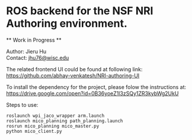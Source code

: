 # ROS backend for the NSF NRI Authoring environment.

** Work in Progress **

Author: Jieru Hu<br /> 
Contact: jhu76@wisc.edu

The related frontend UI could be found at following link:
https://github.com/abhay-venkatesh/NRI-authoring-UI

To install the dependency for the project, please folow the instructions at:
https://drive.google.com/open?id=0B36yoeZ1l3zSQy1ZR3kybWg2UkU

Steps to use:
```
roslaunch wpi_jaco_wrapper arm.launch
roslaunch mico_planning path_planning.launch
rosrun mico_planning mico_master.py
python mico_client.py
```
